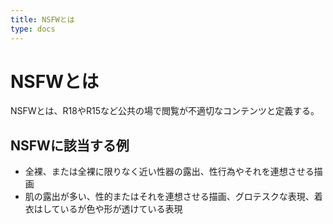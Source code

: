 ```yaml
---
title: NSFWとは
type: docs
---
```


# NSFWとは

NSFWとは、R18やR15など公共の場で閲覧が不適切なコンテンツと定義する。

## NSFWに該当する例

- 全裸、または全裸に限りなく近い性器の露出、性行為やそれを連想させる描画
- 肌の露出が多い、性的またはそれを連想させる描画、グロテスクな表現、着衣はしているが色や形が透けている表現